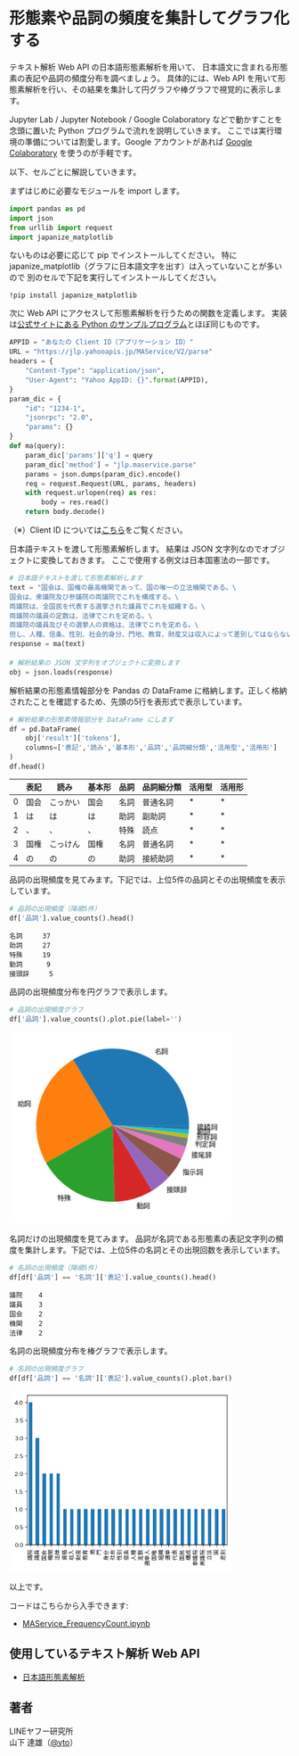 # 形態素や品詞の頻度を集計してグラフ化する

テキスト解析 Web API の日本語形態素解析を用いて、
日本語文に含まれる形態素の表記や品詞の頻度分布を調べましょう。
具体的には、Web API を用いて形態素解析を行い、その結果を集計して円グラフや棒グラフで視覚的に表示します。

Jupyter Lab / Jupyter Notebook / Google Colaboratory などで動かすことを念頭に置いた Python プログラムで流れを説明していきます。
ここでは実行環境の準備については割愛します。Google アカウントがあれば [Google Colaboratory](https://colab.research.google.com/?hl=ja) を使うのが手軽です。

以下、セルごとに解説していきます。

まずはじめに必要なモジュールを import します。

```python
import pandas as pd
import json
from urllib import request
import japanize_matplotlib
```

ないものは必要に応じて pip でインストールしてください。
特に japanize_matplotlib（グラフに日本語文字を出す）は入っていないことが多いので
別のセルで下記を実行してインストールしてください。

```
!pip install japanize_matplotlib
```

次に Web API にアクセスして形態素解析を行うための関数を定義します。
実装は[公式サイトにある Python のサンプルプログラム](https://developer.yahoo.co.jp/webapi/jlp/sample/sample14.html)とほぼ同じものです。

```python
APPID = "あなたの Client ID（アプリケーション ID）"
URL = "https://jlp.yahooapis.jp/MAService/V2/parse"
headers = {
    "Content-Type": "application/json",
    "User-Agent": "Yahoo AppID: {}".format(APPID),
}
param_dic = {
    "id": "1234-1",
    "jsonrpc": "2.0",
    "params": {}
}
def ma(query):
    param_dic['params']['q'] = query
    param_dic['method'] = "jlp.maservice.parse"
    params = json.dumps(param_dic).encode()
    req = request.Request(URL, params, headers)
    with request.urlopen(req) as res:
        body = res.read()
    return body.decode()
```

（※）Client ID については[こちら](../02_API_Specifications/00_Overview.md#client-idアプリケーション-id)をご覧ください。

日本語テキストを渡して形態素解析します。
結果は JSON 文字列なのでオブジェクトに変換しておきます。
ここで使用する例文は日本国憲法の一部です。

```python
# 日本語テキストを渡して形態素解析します
text = "国会は、国権の最高機関であって、国の唯一の立法機関である。\
国会は、衆議院及び参議院の両議院でこれを構成する。\
両議院は、全国民を代表する選挙された議員でこれを組織する。\
両議院の議員の定数は、法律でこれを定める。\
両議院の議員及びその選挙人の資格は、法律でこれを定める。\
但し、人種、信条、性別、社会的身分、門地、教育、財産又は収入によって差別してはならない。"
response = ma(text)

# 解析結果の JSON 文字列をオブジェクトに変換します
obj = json.loads(response)
```

解析結果の形態素情報部分を Pandas の DataFrame に格納します。正しく格納されたことを確認するため、先頭の5行を表形式で表示しています。

```python
# 解析結果の形態素情報部分を DataFrame にします
df = pd.DataFrame(
    obj['result']['tokens'],
    columns=['表記','読み','基本形','品詞','品詞細分類','活用型','活用形']
)
df.head()
```

|     | 表記 | 読み     | 基本形 | 品詞 | 品詞細分類 | 活用型 | 活用形 |
| --- | ---- | -------- | ------ | ---- | ---------- | ------ | ------ |
| 0   | 国会 | こっかい | 国会   | 名詞 | 普通名詞   | \*     | \*     |
| 1   | は   | は       | は     | 助詞 | 副助詞     | \*     | \*     |
| 2   | 、   | 、       | 、     | 特殊 | 読点       | \*     | \*     |
| 3   | 国権 | こっけん | 国権   | 名詞 | 普通名詞   | \*     | \*     |
| 4   | の   | の       | の     | 助詞 | 接続助詞   | \*     | \*     |

品詞の出現頻度を見てみます。下記では、上位5件の品詞とその出現頻度を表示しています。

```python
# 品詞の出現頻度（降順5件）
df['品詞'].value_counts().head()
```

```
名詞     37
助詞     27
特殊     19
動詞      9
接頭辞     5
```

品詞の出現頻度分布を円グラフで表示します。

```python
# 品詞の出現頻度グラフ
df['品詞'].value_counts().plot.pie(label='')
```

<img src="./images/02_MAService_FrequencyCount_fig1.png" width="400px">

名詞だけの出現頻度を見てみます。
品詞が名詞である形態素の表記文字列の頻度を集計します。下記では、上位5件の名詞とその出現回数を表示しています。

```python
# 名詞の出現頻度（降順5件）
df[df['品詞'] == '名詞']['表記'].value_counts().head()
```

```
議院    4
議員    3
国会    2
機関    2
法律    2
```

名詞の出現頻度分布を棒グラフで表示します。

```python
# 名詞の出現頻度グラフ
df[df['品詞'] == '名詞']['表記'].value_counts().plot.bar()
```

<img src="./images/02_MAService_FrequencyCount_fig2.png" width="400px">

以上です。

コードはこちらから入手できます:

- [MAService_FrequencyCount.ipynb](02_MAService_FrequencyCount_src/MAService_FrequencyCount.ipynb)

## 使用しているテキスト解析 Web API

- [日本語形態素解析](../02_API_Specifications/01_MAService.md)

## 著者

LINEヤフー研究所  
山下 達雄（[@yto](https://x.com/yto)）
